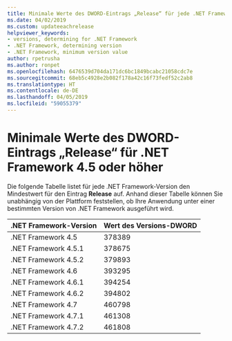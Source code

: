```yaml
---
title: Minimale Werte des DWORD-Eintrags „Release“ für jede .NET Framework-Version
ms.date: 04/02/2019
ms.custom: updateeachrelease
helpviewer_keywords:
- versions, determining for .NET Framework
- .NET Framework, determining version
- .NET Framework, minimum version value
author: rpetrusha
ms.author: ronpet
ms.openlocfilehash: 6476539d704da171dc6bc1849bcabc21058cdc7e
ms.sourcegitcommit: 68eb5c4928e2b082f178a42c16f73fedf52c2ab8
ms.translationtype: HT
ms.contentlocale: de-DE
ms.lasthandoff: 04/05/2019
ms.locfileid: "59055379"
---
```

# <a name="the-minimum-values-of-the-release-dword-for-net-framework-45-and-later-versions"></a>Minimale Werte des DWORD-Eintrags „Release“ für .NET Framework 4.5 oder höher

Die folgende Tabelle listet für jede .NET Framework-Version den Mindestwert für den Eintrag **Release** auf. Anhand dieser Tabelle können Sie unabhängig von der Plattform feststellen, ob Ihre Anwendung unter einer bestimmten Version von .NET Framework ausgeführt wird.

|.NET Framework-Version|Wert des Versions-DWORD|
|--------------------------------|-------------|
|.NET Framework 4.5|378389|
|.NET Framework 4.5.1|378675|
|.NET Framework 4.5.2|379893|
|.NET Framework 4.6|393295|
|.NET Framework 4.6.1|394254|
|.NET Framework 4.6.2|394802|
|.NET Framework 4.7|460798|
|.NET Framework 4.7.1|461308|
|.NET Framework 4.7.2|461808|
